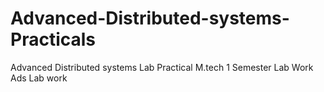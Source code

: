 # Advanced-Distributed-systems-Practicals
Advanced Distributed systems Lab Practical M.tech 1 Semester Lab Work
Ads Lab work
